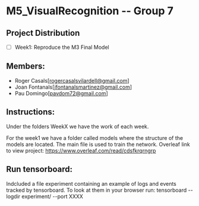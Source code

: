 # M5_VisualRecognition -- Group 7
## Project Distribution
- [ ] Week1: Reproduce the M3 Final Model

## Members:
- Roger Casals[rogercasalsvilardell@gmail.com]
- Joan Fontanals[jfontanalsmartinez@gmail.com]
- Pau Domingo[pavdom72@gmail.com]

## Instructions:
Under the folders WeekX we have the work of each week.

For the week1 we have a folder called models where the structure of the models are located. The main file is used to train the network. 
Overleaf link to view project: https://www.overleaf.com/read/cdsfkrqrngrp

## Run tensorboard:
Indcluded a file experiment containing an example of logs and events tracked by tensorboard. To look at them in your browser run:
tensorboard --logdir experiment/ --port XXXX
